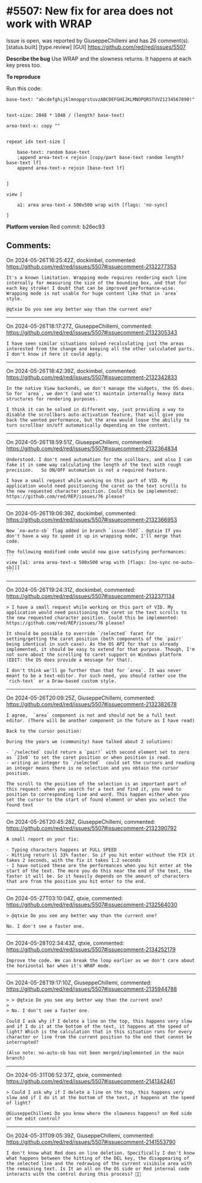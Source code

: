 
#5507: New fix for area does not work with WRAP
================================================================================
Issue is open, was reported by GiuseppeChillemi and has 26 comment(s).
[status.built] [type.review] [GUI]
<https://github.com/red/red/issues/5507>


**Describe the bug**
Use WRAP and the slowness returns. It happens at each key press too.

**To reproduce**

Run this code:

```
base-text: "abcdefghijklmnopqrstuvzABCDEFGHIJKLMNOPQRSTUVZ1234567890!"


text-size: 2048 * 1048 / (length? base-text)

area-text-x: copy ""


repeat idx text-size [

	base-text: random base-text 
	;append area-text-x rejoin [copy/part base-text random length? base-text lf]
	append area-text-x rejoin [base-text lf]

	 
]

view [
	
	a1: area area-text-x 500x500 wrap with [flags: 'no-sync]

]
```

**Platform version**
Red commit: b26ec93





Comments:
--------------------------------------------------------------------------------

On 2024-05-26T16:25:42Z, dockimbel, commented:
<https://github.com/red/red/issues/5507#issuecomment-2132277353>

    It's a known limitation. Wrapping mode requires rendering each line internally for measuring the size of the bounding box, and that for each key stroke! I doubt that can be improved performance-wise. Wrapping mode is not usable for huge content like that in `area` style.
    
    @qtxie Do you see any better way than the current one?

--------------------------------------------------------------------------------

On 2024-05-26T18:17:27Z, GiuseppeChillemi, commented:
<https://github.com/red/red/issues/5507#issuecomment-2132305343>

    I have seen similar situations solved recalculating just the areas interested from the change and keeping all the other calculated parts. I don't know if here it could apply.
    
    
    
    
    
    

--------------------------------------------------------------------------------

On 2024-05-26T18:42:39Z, dockimbel, commented:
<https://github.com/red/red/issues/5507#issuecomment-2132342833>

    In the native View backends, we don't manage the widgets, the OS does. So for `area`, we don't (and won't) maintain internally heavy data structures for rendering purposes.
    
    I think it can be solved in different way, just providing a way to disable the scrollbars auto-activation feature, that will give you back the wanted performance, but the area would loose the ability to turn scrollbar on/off automatically depending on the content.

--------------------------------------------------------------------------------

On 2024-05-26T18:59:51Z, GiuseppeChillemi, commented:
<https://github.com/red/red/issues/5507#issuecomment-2132364834>

    Understood. I don't need automation for the scollbars, and also I can fake it in some way calculating the length of the text with rough precision.   So ON/OFF automation is not a required feature.
    
    I have a small request while working on this part of VID. My application would need positioning the caret so the text scrolls to the new requested character position. Could this be implemented: https://github.com/red/REP/issues/76 please?
    
    

--------------------------------------------------------------------------------

On 2024-05-26T19:06:39Z, dockimbel, commented:
<https://github.com/red/red/issues/5507#issuecomment-2132366953>

    New `no-auto-sb` flag added in branch `issue-5507`. @qtxie If you don't have a way to speed it up in wrapping mode, I'll merge that code.
    
    The following modified code would now give satisfying performances:
    ```
    view [a1: area area-text-x 500x500 wrap with [flags: [no-sync no-auto-sb]]]
    ```

--------------------------------------------------------------------------------

On 2024-05-26T19:24:31Z, dockimbel, commented:
<https://github.com/red/red/issues/5507#issuecomment-2132371134>

    > I have a small request while working on this part of VID. My application would need positioning the caret so the text scrolls to the new requested character position. Could this be implemented: https://github.com/red/REP/issues/76 please?
    
    It should be possible to override `/selected` facet for setting/getting the caret position (both components of the `pair!` being identical in such case). As the OS API for that is already implemented, it should be easy to extend for that purpose. Though, I'm not sure about the scrolling to caret support on Windows platform (EDIT: the OS does provide a message for that).
    
    I don't think we'll go further than that for `area`. It was never meant to be a text-editor. For such need, you should rather use the `rich-text` or a Draw-based custom style.

--------------------------------------------------------------------------------

On 2024-05-26T20:09:25Z, GiuseppeChillemi, commented:
<https://github.com/red/red/issues/5507#issuecomment-2132382678>

    I agree,  `area` component is not and should not be a full text editor. (There will be another component in the future as I have read)
    
    Back to the cursor position:
    
    During the years we (community) have talked about 2 solutions:
    
    - `/selected` could return a `pair!` with second element set to zero as `23x0` to set the caret position or when position is read.
    - writing an integer to `/selected`  could set the cursors and reading an integer means there is no selection and you obtain the cursor position.
    
    The scroll to the position of the selection is an important part of this request: when you search for a text and find it, you need to position to corresponding line and word. This happen either when you set the cursor to the start of found element or when you select the found text
    
    
    
    
    
    
    
     

--------------------------------------------------------------------------------

On 2024-05-26T20:45:28Z, GiuseppeChillemi, commented:
<https://github.com/red/red/issues/5507#issuecomment-2132390792>

    A small report on your fix:
    
    - Typing characters happens at FULL SPEED
    - Hitting return il 33% faster. So if you hit enter without the FIX it takes 2 seconds, with the fix it takes 1.2 seconds
    - I have noticed these are the performances when you hit enter at the start of the text. The more you do this near the end of the text, the faster it will be. So it heavily depends on the amount of characters that are from the position you hit enter to the end.
    

--------------------------------------------------------------------------------

On 2024-05-27T03:10:04Z, qtxie, commented:
<https://github.com/red/red/issues/5507#issuecomment-2132564030>

    > @qtxie Do you see any better way than the current one?
    
    No. I don't see a faster one.

--------------------------------------------------------------------------------

On 2024-05-28T02:34:43Z, qtxie, commented:
<https://github.com/red/red/issues/5507#issuecomment-2134252179>

    Improve the code. We can break the loop earlier as we don't care about the horizontal bar when it's WRAP mode.

--------------------------------------------------------------------------------

On 2024-05-28T19:17:10Z, GiuseppeChillemi, commented:
<https://github.com/red/red/issues/5507#issuecomment-2135944788>

    > > @qtxie Do you see any better way than the current one?
    > 
    > No. I don't see a faster one.
    
    Could I ask why if I delete a line on the top, this happens very slow and if I do it at the bottom of the text, it happens at the speed of light? Which is the calculation that in this situation runs for every character or line from the current position to the end that cannot be interrupted?
    
    (Also note: no-auto-sb has not been merged/implemented in the main branch)

--------------------------------------------------------------------------------

On 2024-05-31T06:52:37Z, qtxie, commented:
<https://github.com/red/red/issues/5507#issuecomment-2141342461>

    > Could I ask why if I delete a line on the top, this happens very slow and if I do it at the bottom of the text, it happens at the speed of light?
    
    @GiuseppeChillemi Do you know where the slowness happens? on Red side or the edit control?

--------------------------------------------------------------------------------

On 2024-05-31T09:05:39Z, GiuseppeChillemi, commented:
<https://github.com/red/red/issues/5507#issuecomment-2141553790>

    I don't know what Red does on line deletion. Specifically I don't know what happens between the hitting of the DEL key, the disappearing of the selected line and the redrawing of the current visibile area with the remaining text. Is It an all on the OS side or Red internal code interacts with the control during this process? 🤷🏻

